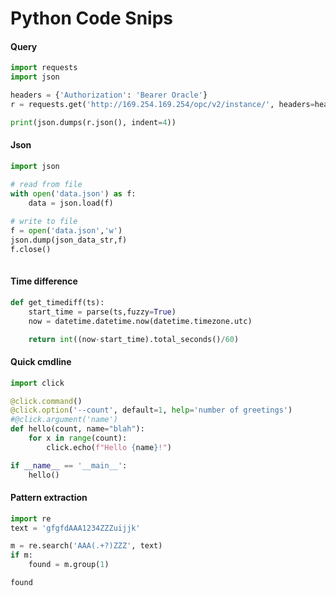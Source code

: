 # Python Code Snips



#### Query 

```python
import requests
import json

headers = {'Authorization': 'Bearer Oracle'}
r = requests.get('http://169.254.169.254/opc/v2/instance/', headers=headers)

print(json.dumps(r.json(), indent=4))
```



#### Json

```python
import json

# read from file 
with open('data.json') as f:
    data = json.load(f)
    
# write to file
f = open('data.json','w')
json.dump(json_data_str,f)
f.close()
    
```



#### Time difference 

```python
def get_timediff(ts):
    start_time = parse(ts,fuzzy=True)
    now = datetime.datetime.now(datetime.timezone.utc)

    return int((now-start_time).total_seconds()/60)
```



#### Quick cmdline

```python
import click

@click.command()
@click.option('--count', default=1, help='number of greetings')
#@click.argument('name')
def hello(count, name="blah"):
    for x in range(count):
        click.echo(f"Hello {name}!")

if __name__ == '__main__':
    hello()
```



#### Pattern extraction 

```python
import re
text = 'gfgfdAAA1234ZZZuijjk'

m = re.search('AAA(.+?)ZZZ', text)
if m:
    found = m.group(1)

found
```

